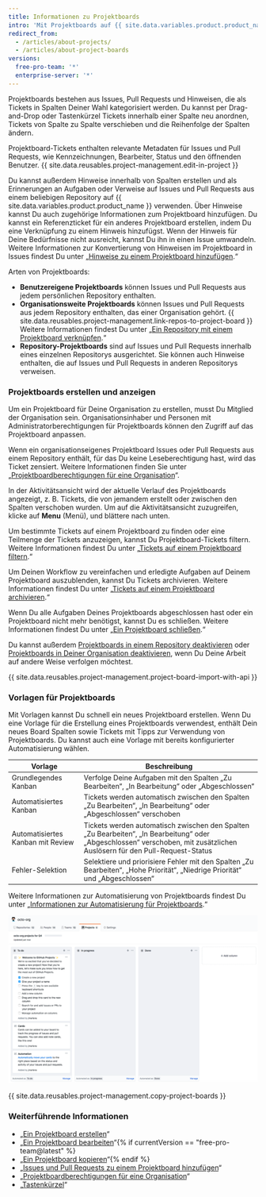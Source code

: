 ```yaml
---
title: Informationen zu Projektboards
intro: 'Mit Projektboards auf {{ site.data.variables.product.product_name }} kannst Du Deine Arbeit organisieren und priorisieren. Du kannst Projektboards für die Arbeit an bestimmten Funktionen, für umfassende Roadmaps oder sogar für Checklisten für Releases erstellen. Projektboards bieten Dir die Flexibilität, individuelle Workflows nach Deinen Bedürfnissen zu erstellen.'
redirect_from:
  - /articles/about-projects/
  - /articles/about-project-boards
versions:
  free-pro-team: '*'
  enterprise-server: '*'
---
```


Projektboards bestehen aus Issues, Pull Requests und Hinweisen, die als Tickets in Spalten Deiner Wahl kategorisiert werden. Du kannst per Drag-and-Drop oder Tastenkürzel Tickets innerhalb einer Spalte neu anordnen, Tickets von Spalte zu Spalte verschieben und die Reihenfolge der Spalten ändern.

Projektboard-Tickets enthalten relevante Metadaten für Issues und Pull Requests, wie Kennzeichnungen, Bearbeiter, Status und den öffnenden Benutzer. {{ site.data.reusables.project-management.edit-in-project }}

Du kannst außerdem Hinweise innerhalb von Spalten erstellen und als Erinnerungen an Aufgaben oder Verweise auf Issues und Pull Requests aus einem beliebigen Repository auf {{ site.data.variables.product.product_name }} verwenden. Über Hinweise kannst Du auch zugehörige Informationen zum Projektboard hinzufügen. Du kannst ein Referenzticket für ein anderes Projektboard erstellen, indem Du eine Verknüpfung zu einem Hinweis hinzufügst. Wenn der Hinweis für Deine Bedürfnisse nicht ausreicht, kannst Du ihn in einen Issue umwandeln. Weitere Informationen zur Konvertierung von Hinweisen im Projektboard in Issues findest Du unter „[Hinweise zu einem Projektboard hinzufügen](/articles/adding-notes-to-a-project-board).“

Arten von Projektboards:

- **Benutzereigene Projektboards** können Issues und Pull Requests aus jedem persönlichen Repository enthalten.
- **Organisationsweite Projektboards** können Issues und Pull Requests aus jedem Repository enthalten, das einer Organisation gehört.  {{ site.data.reusables.project-management.link-repos-to-project-board }} Weitere Informationen findest Du unter „[Ein Repository mit einem Projektboard verknüpfen](/articles/linking-a-repository-to-a-project-board).“
- **Repository-Projektboards** sind auf Issues und Pull Requests innerhalb eines einzelnen Repositorys ausgerichtet. Sie können auch Hinweise enthalten, die auf Issues und Pull Requests in anderen Repositorys verweisen.

### Projektboards erstellen und anzeigen

Um ein Projektboard für Deine Organisation zu erstellen, musst Du Mitglied der Organisation sein. Organisationsinhaber und Personen mit Administratorberechtigungen für Projektboards können den Zugriff auf das Projektboard anpassen.

Wenn ein organisationseigenes Projektboard Issues oder Pull Requests aus einem Repository enthält, für das Du keine Leseberechtigung hast, wird das Ticket zensiert.  Weitere Informationen finden Sie unter „[Projektboardberechtigungen für eine Organisation](/articles/project-board-permissions-for-an-organization)“.

In der Aktivitätsansicht wird der aktuelle Verlauf des Projektboards angezeigt, z. B. Tickets, die von jemandem erstellt oder zwischen den Spalten verschoben wurden. Um auf die Aktivitätsansicht zuzugreifen, klicke auf **Menu** (Menü), und blättere nach unten.

Um bestimmte Tickets auf einem Projektboard zu finden oder eine Teilmenge der Tickets anzuzeigen, kannst Du Projektboard-Tickets filtern. Weitere Informationen findest Du unter „[Tickets auf einem Projektboard filtern](/articles/filtering-cards-on-a-project-board).“

Um Deinen Workflow zu vereinfachen und erledigte Aufgaben auf Deinem Projektboard auszublenden, kannst Du Tickets archivieren. Weitere Informationen findest Du unter „[Tickets auf einem Projektboard archivieren](/articles/archiving-cards-on-a-project-board).“

Wenn Du alle Aufgaben Deines Projektboards abgeschlossen hast oder ein Projektboard nicht mehr benötigst, kannst Du es schließen. Weitere Informationen findest Du unter „[Ein Projektboard schließen](/articles/closing-a-project-board).“

Du kannst außerdem [Projektboards in einem Repository deaktivieren](/articles/disabling-project-boards-in-a-repository) oder [Projektboards in Deiner Organisation deaktivieren](/articles/disabling-project-boards-in-your-organization), wenn Du Deine Arbeit auf andere Weise verfolgen möchtest.

{{ site.data.reusables.project-management.project-board-import-with-api }}

### Vorlagen für Projektboards

Mit Vorlagen kannst Du schnell ein neues Projektboard erstellen. Wenn Du eine Vorlage für die Erstellung eines Projektboards verwendest, enthält Dein neues Board Spalten sowie Tickets mit Tipps zur Verwendung von Projektboards. Du kannst auch eine Vorlage mit bereits konfigurierter Automatisierung wählen.

| Vorlage                           | Beschreibung                                                                                                                                                              |
| --------------------------------- | ------------------------------------------------------------------------------------------------------------------------------------------------------------------------- |
| Grundlegendes Kanban              | Verfolge Deine Aufgaben mit den Spalten „Zu Bearbeiten“, „In Bearbeitung“ oder „Abgeschlossen“                                                                            |
| Automatisiertes Kanban            | Tickets werden automatisch zwischen den Spalten „Zu Bearbeiten“, „In Bearbeitung“ oder „Abgeschlossen“ verschoben                                                         |
| Automatisiertes Kanban mit Review | Tickets werden automatisch zwischen den Spalten „Zu Bearbeiten“, „In Bearbeitung“ oder „Abgeschlossen“ verschoben, mit zusätzlichen Auslösern für den Pull-Request-Status |
| Fehler-Selektion                  | Selektiere und priorisiere Fehler mit den Spalten „Zu Bearbeiten“, „Hohe Priorität“, „Niedrige Priorität“ und „Abgeschlossen“                                             |

Weitere Informationen zur Automatisierung von Projektboards findest Du unter „[Informationen zur Automatisierung für Projektboards](/articles/about-automation-for-project-boards).“

![Projektboard mit Vorlage für grundlegendes Kanban](/assets/images/help/projects/project-board-basic-kanban-template.png)

{{ site.data.reusables.project-management.copy-project-boards }}

### Weiterführende Informationen

- „[Ein Projektboard erstellen](/articles/creating-a-project-board)“
- „[Ein Projektboard bearbeiten](/articles/editing-a-project-board)“{% if currentVersion == "free-pro-team@latest" %}
- „[Ein Projektboard kopieren](/articles/copying-a-project-board)“{% endif %}
- „[Issues und Pull Requests zu einem Projektboard hinzufügen](/articles/adding-issues-and-pull-requests-to-a-project-board)“
- „[Projektboardberechtigungen für eine Organisation](/articles/project-board-permissions-for-an-organization)“
- „[Tastenkürzel](/articles/keyboard-shortcuts/#project-boards)“
